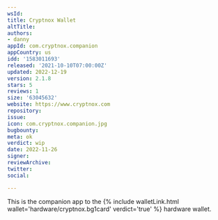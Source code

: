 ```yaml
---
wsId: 
title: Cryptnox Wallet
altTitle: 
authors:
- danny
appId: com.cryptnox.companion
appCountry: us
idd: '1583011693'
released: '2021-10-10T07:00:00Z'
updated: 2022-12-19
version: 2.1.8
stars: 5
reviews: 1
size: '63045632'
website: https://www.cryptnox.com
repository: 
issue: 
icon: com.cryptnox.companion.jpg
bugbounty: 
meta: ok
verdict: wip
date: 2022-11-26
signer: 
reviewArchive: 
twitter: 
social: 

---
```


This is the companion app to the {% include walletLink.html wallet='hardware/cryptnox.bg1card' verdict='true' %} hardware wallet.